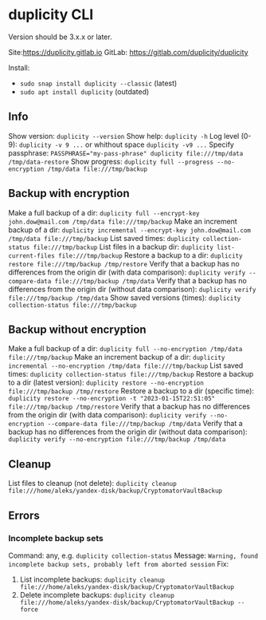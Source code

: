 # duplicity CLI
Version should be 3.x.x or later.

Site:https://duplicity.gitlab.io
GitLab: https://gitlab.com/duplicity/duplicity

Install: 
- `sudo snap install duplicity --classic` (latest)
- `sudo apt install duplicity` (outdated)

## Info
Show version: `duplicity --version`
Show help: `duplicity -h`
Log level (0-9): `duplicity -v 9 ...` or whithout space `duplicity -v9 ...`
Specify passphrase: `PASSPHRASE="my-pass-phrase" duplicity file:///tmp/data /tmp/data-restore`
Show progress: `duplicity full --progress --no-encryption /tmp/data file:///tmp/backup`

## Backup with encryption
Make a full backup of a dir: `duplicity full --encrypt-key john.dow@mail.com /tmp/data file:///tmp/backup`
Make an increment backup of a dir: `duplicity incremental --encrypt-key john.dow@mail.com /tmp/data file:///tmp/backup`
List saved times: `duplicity collection-status file:///tmp/backup`
List files in a backup dir: `duplicity list-current-files file:///tmp/backup`
Restore a backup to a dir: `duplicity restore file:///tmp/backup /tmp/restore`
Verify that a backup has no differences from the origin dir (with data comparison):  `duplicity verify --compare-data file:///tmp/backup /tmp/data`
Verify that a backup has no differences from the origin dir (without data comparison):  `duplicity verify file:///tmp/backup /tmp/data`
Show saved versions (times): `duplicity collection-status file:///tmp/backup`

## Backup without encryption
Make a full backup of a dir: `duplicity full --no-encryption /tmp/data file:///tmp/backup`
Make an increment backup of a dir: `duplicity incremental --no-encryption /tmp/data file:///tmp/backup`
List saved times: `duplicity collection-status file:///tmp/backup`
Restore a backup to a dir (latest version): `duplicity restore --no-encryption file:///tmp/backup /tmp/restore`
Restore a backup to a dir (specific time): `duplicity restore --no-encryption -t "2023-01-15T22:51:05" file:///tmp/backup /tmp/restore`
Verify that a backup has no differences from the origin dir (with data comparison):  `duplicity verify --no-encryption --compare-data file:///tmp/backup /tmp/data`
Verify that a backup has no differences from the origin dir (without data comparison):  `duplicity verify --no-encryption file:///tmp/backup /tmp/data`

## Cleanup
List files to cleanup (not delete): `duplicity cleanup file:///home/aleks/yandex-disk/backup/CryptomatorVaultBackup`

## Errors
### Incomplete backup sets
Command: any, e.g. `duplicity collection-status`
Message: `Warning, found incomplete backup sets, probably left from aborted session`
Fix:
1. List incomplete backups: `duplicity cleanup file:///home/aleks/yandex-disk/backup/CryptomatorVaultBackup`
2. Delete incomplete backups: `duplicity cleanup file:///home/aleks/yandex-disk/backup/CryptomatorVaultBackup --force`
